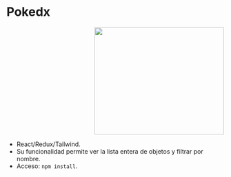 # Pokedx

<div style="text-align: right;">
  <img src="https://github.com/Aidablaya/drag-and-drop-react/blob/main/src/statics/captura.png" width="300" height="250">
</div>

- React/Redux/Tailwind.
- Su funcionalidad permite ver la lista entera de objetos y filtrar por nombre.
- Acceso: `npm install`.
